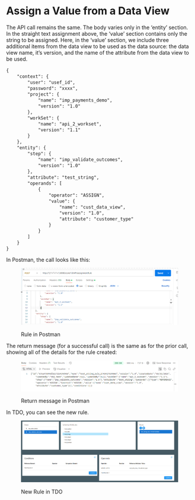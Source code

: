 # Assign a Value from a Data View

The API call remains the same.  The body varies only in the ‘entity’ section.  In the straight text assignment above, the ‘value’ section contains only the string to be assigned.  Here, in the ‘value’ section, we include three additional items from the data view to be used as the data source:  the data view name, it’s version, and the name of the attribute from the data view to be used.

&#x20;

```
{
    "context": {
        "user": "usef_id",
        "password": "xxxx",
        "project": {
            "name": "imp_payments_demo",
            "version": "1.0"
        },
        "workSet": {
            "name": "api_2_workset",
            "version": "1.1"
        }
    },
    "entity": {
        "step": {
            "name": "imp_validate_outcomes",
            "version": "1.0"
        },
        "attribute": "test_string",
        "operands": [
            {
                "operator": "ASSIGN",
                "value": {
                    "name": "cust_data_view",
                    "version": "1.0",
                    "attribute": "customer_type"
                }
            }
        ]
    }
}
```

&#x20;

In Postman, the call looks like this:

<figure><img src="../../../../../../.gitbook/assets/image (4) (1) (1) (1).png" alt=""><figcaption><p>Rule in Postman</p></figcaption></figure>

The return message (for a successful call) is the same as for the prior call, showing all of the details for the rule created:

<figure><img src="../../../../../../.gitbook/assets/image (5) (1) (1) (1).png" alt=""><figcaption><p>Return message in Postman</p></figcaption></figure>

In TDO, you can see the new rule.

<figure><img src="../../../../../../.gitbook/assets/image (6) (1) (1) (1).png" alt=""><figcaption><p>New Rule in TDO</p></figcaption></figure>
